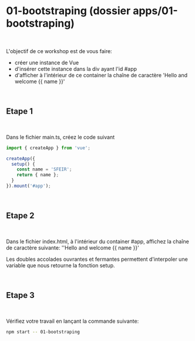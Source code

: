 # 01-bootstraping (dossier apps/01-bootstraping)

<br/>

L'objectif de ce workshop est de vous faire:
- créer une instance de Vue
- d'insérer cette instance dans la div ayant l'id #app
- d'afficher à l'intérieur de ce container la chaîne de caractère 'Hello and welcome {{ name }}'

<br/>

## Etape 1

<br/>

Dans le fichier main.ts, créez le code suivant

```typescript
import { createApp } from 'vue';

createApp({
  setup() {
    const name = 'SFEIR';
    return { name };
  }
}).mount('#app');
```

<br/>

## Etape 2
<br/>

Dans le fichier index.html, à l'intérieur du container #app, affichez la chaîne de caractère suivante: ''Hello and welcome {{ name }}'


Les doubles accolades ouvrantes et fermantes permettent d'interpoler une variable que nous retourne la fonction setup.

<br/>

## Etape 3
<br/>

Vérifiez votre travail en lançant la commande suivante:

```bash
npm start -- 01-bootstraping
```


